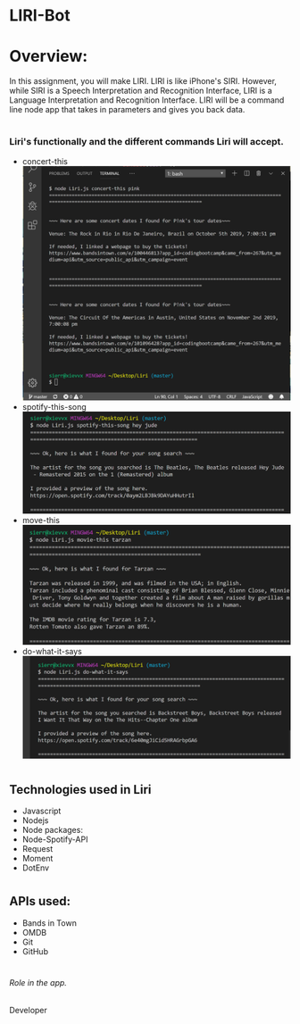 # **LIRI-Bot**

# **Overview:**
In this assignment, you will make LIRI. LIRI is like iPhone's SIRI. However, while SIRI is a Speech Interpretation and Recognition Interface, LIRI is a Language Interpretation and Recognition Interface. LIRI will be a command line node app that takes in parameters and gives you back data.

# 
# <h3>Liri's functionally and the different commands Liri will accept.</h3>
* concert-this
![concert-this](images/concert-this.png)
* spotify-this-song
![spotify-this-song](images/spotify-this.png)
* move-this
![movie-this](images/movie-this.png)
* do-what-it-says
![do_what_it_says](images/do-what-it-says.png)


# <h2>Technologies used in Liri</h2>
* Javascript
* Nodejs
* Node packages:
* Node-Spotify-API
* Request
* Moment
* DotEnv
# <h2>APIs used:</h2>
* Bands in Town
* OMDB
* Git
* GitHub

# <h6>Role in the app.</h6> 
Developer

